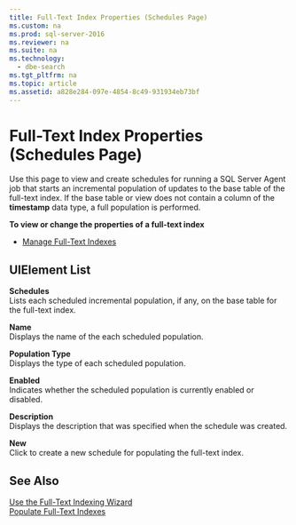 ```yaml
---
title: Full-Text Index Properties (Schedules Page)
ms.custom: na
ms.prod: sql-server-2016
ms.reviewer: na
ms.suite: na
ms.technology: 
  - dbe-search
ms.tgt_pltfrm: na
ms.topic: article
ms.assetid: a828e284-097e-4854-8c49-931934eb73bf
---
```

# Full-Text Index Properties (Schedules Page)
  Use this page to view and create schedules for running a SQL Server Agent job that starts an incremental population of updates to the base table of the full\-text index. If the base table or view does not contain a column of the **timestamp** data type, a full population is performed.  
  
 **To view or change the properties of a full\-text index**  
  
-   [Manage Full-Text Indexes](../../Topics/TopicNameNotContainA/Manage-Full-Text-Indexes.md)  
  
## UIElement List  
 **Schedules**  
 Lists each scheduled incremental population, if any, on the base table for the full\-text index.  
  
 **Name**  
 Displays the name of the each scheduled population.  
  
 **Population Type**  
 Displays the type of each scheduled population.  
  
 **Enabled**  
 Indicates whether the scheduled population is currently enabled or disabled.  
  
 **Description**  
 Displays the description that was specified when the schedule was created.  
  
 **New**  
 Click to create a new schedule for populating the full\-text index.  
  
## See Also  
 [Use the Full-Text Indexing Wizard](../../Topics/TopicNameNotContainA/Use-the-Full-Text-Indexing-Wizard.md)   
 [Populate Full-Text Indexes](../../Topics/TopicNameNotContainA/Populate-Full-Text-Indexes.md)  
  
  